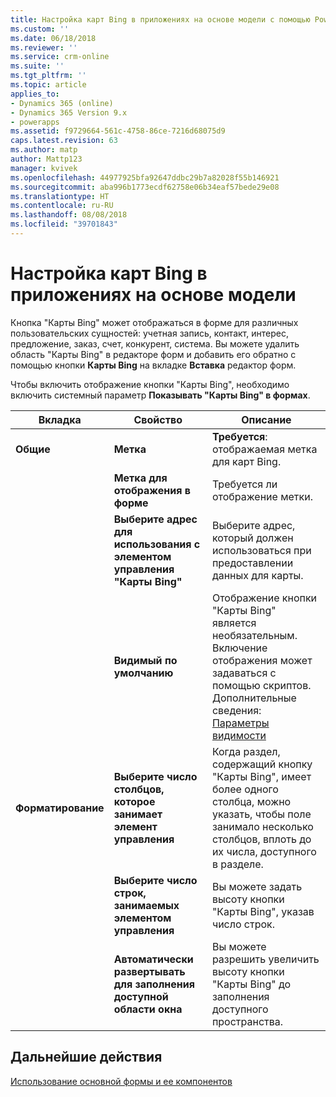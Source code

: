 ```yaml
---
title: Настройка карт Bing в приложениях на основе модели с помощью PowerApps | Документы Майкрософт
ms.custom: ''
ms.date: 06/18/2018
ms.reviewer: ''
ms.service: crm-online
ms.suite: ''
ms.tgt_pltfrm: ''
ms.topic: article
applies_to:
- Dynamics 365 (online)
- Dynamics 365 Version 9.x
- powerapps
ms.assetid: f9729664-561c-4758-86ce-7216d68075d9
caps.latest.revision: 63
ms.author: matp
author: Mattp123
manager: kvivek
ms.openlocfilehash: 44977925bfa92647ddbc29b7a82028f55b146921
ms.sourcegitcommit: aba996b1773ecdf62758e06b34eaf57bede29e08
ms.translationtype: HT
ms.contentlocale: ru-RU
ms.lasthandoff: 08/08/2018
ms.locfileid: "39701843"
---
```

# <a name="configure-bing-maps-in-a-model-driven-app"></a>Настройка карт Bing в приложениях на основе модели

 Кнопка "Карты Bing" может отображаться в форме для различных пользовательских сущностей: учетная запись, контакт, интерес, предложение, заказ, счет, конкурент, система. Вы можете удалить область "Карты Bing" в редакторе форм и добавить его обратно с помощью кнопки **Карты Bing** на вкладке **Вставка** редактор форм.  
  
 Чтобы включить отображение кнопки "Карты Bing", необходимо включить системный параметр **Показывать "Карты Bing" в формах**.  
  
|Вкладка|Свойство|Описание|  
|---------|--------------|-----------------|  
|**Общие**|**Метка**|**Требуется**: отображаемая метка для карт Bing.|  
||**Метка для отображения в форме**|Требуется ли отображение метки.|  
||**Выберите адрес для использования с элементом управления "Карты Bing"**|Выберите адрес, который должен использоваться при предоставлении данных для карты.|  
||**Видимый по умолчанию**|Отображение кнопки "Карты Bing" является необязательным. Включение отображения может задаваться с помощью скриптов. Дополнительные сведения: [Параметры видимости](visibility-options-legacy.md)|  
|**Форматирование**|**Выберите число столбцов, которое занимает элемент управления**|Когда раздел, содержащий кнопку "Карты Bing", имеет более одного столбца, можно указать, чтобы поле занимало несколько столбцов, вплоть до их числа, доступного в разделе.|  
||**Выберите число строк, занимаемых элементом управления**|Вы можете задать высоту кнопки "Карты Bing", указав число строк.|  
||**Автоматически развертывать для заполнения доступной области окна**|Вы можете разрешить увеличить высоту кнопки "Карты Bing" до заполнения доступного пространства.|  

## <a name="next-steps"></a>Дальнейшие действия

[Использование основной формы и ее компонентов](use-main-form-and-components.md)